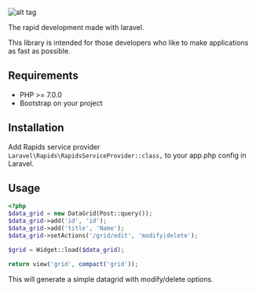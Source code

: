 ![alt tag](https://raw.githubusercontent.com/alrik11es/laravel-rapids/master/resources/images/laravel_rapids.png)

The rapid development made with laravel.

This library is intended for those developers who like to make applications as fast as possible.

## Requirements

* PHP >= 7.0.0
* Bootstrap on your project

## Installation

Add Rapids service provider `Laravel\Rapids\RapidsServiceProvider::class,` to your app.php config in Laravel.

## Usage

```php
<?php
$data_grid = new DataGrid(Post::query());
$data_grid->add('id', 'id');
$data_grid->add('title', 'Name');
$data_grid->setActions('/grid/edit', 'modify|delete');

$grid = Widget::load($data_grid);

return view('grid', compact('grid'));

```
This will generate a simple datagrid with modify/delete options.
